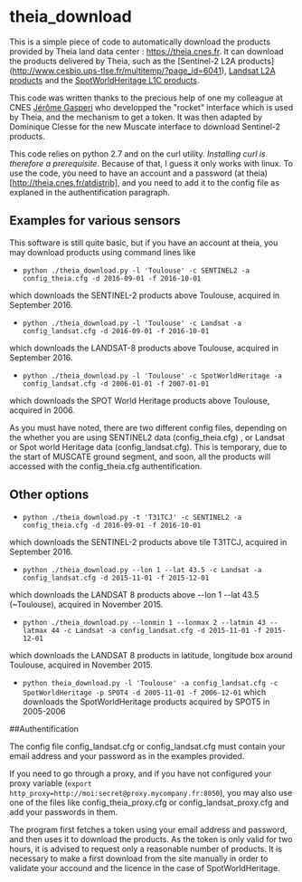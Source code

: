 # theia_download

This is a simple piece of code to automatically download the products provided by Theia land data center : https://theia.cnes.fr. It can download the products delivered by Theia, such as the [Sentinel-2 L2A products] (http://www.cesbio.ups-tlse.fr/multitemp/?page_id=6041), [Landsat L2A products](http://www.cesbio.ups-tlse.fr/multitemp/?page_id=3487) and the [SpotWorldHeritage L1C products](https://www.theia-land.fr/en/projects/spot-world-heritage).

This code was written thanks to the precious help of one my colleague at CNES [Jérôme Gasperi](https://www.linkedin.com/pulse/rocket-earth-your-pocket-gasperi-jerome) who developped the "rocket" interface which is used by Theia, and the mechanism to get a token. It was then adapted by Dominique Clesse for the new Muscate interface to download Sentinel-2 products.

This code relies on python 2.7 and on the curl utility. *Installing curl is therefore a prerequisite*. Because of that, I guess it only works with linux. To use the code, you need to have an account and a password (at theia)[http://theia.cnes.fr/atdistrib], and you need to add it to the config file as explaned in the authentification paragraph.

## Examples for various sensors
This software is still quite basic, but if you have an account at theia, you may download products using command lines like 

- `python ./theia_download.py -l 'Toulouse' -c SENTINEL2 -a config_theia.cfg -d 2016-09-01 -f 2016-10-01`

 which downloads the SENTINEL-2 products above Toulouse, acquired in September 2016.

- `python ./theia_download.py -l 'Toulouse' -c Landsat -a config_landsat.cfg -d 2016-09-01 -f 2016-10-01`

 which downloads the LANDSAT-8 products above Toulouse, acquired in September 2016.

- `python ./theia_download.py -l 'Toulouse' -c SpotWorldHeritage -a config_landsat.cfg -d 2006-01-01 -f 2007-01-01`

 which downloads the SPOT World Heritage products above Toulouse, acquired in 2006.

As you must have noted, there are two different config files, depending on the whether you are using SENTINEL2 data (config_theia.cfg) , or Landsat or Spot world Heritage data (config_landsat.cfg). This is temporary, due to the start of MUSCATE ground segment, and soon, all the products will accessed with the config_theia.cfg authentification.

## Other options

- `python ./theia_download.py -t 'T31TCJ' -c SENTINEL2 -a config_theia.cfg -d 2016-09-01 -f 2016-10-01`

 which downloads the SENTINEL-2 products above tile T31TCJ, acquired in September 2016. 

- `python ./theia_download.py --lon 1 --lat 43.5 -c Landsat -a config_landsat.cfg -d 2015-11-01 -f 2015-12-01`

 which downloads the LANDSAT 8 products above --lon 1 --lat 43.5 (~Toulouse), acquired in November 2015.

- `python ./theia_download.py --lonmin 1 --lonmax 2 --latmin 43 --latmax 44 -c Landsat -a config_landsat.cfg -d 2015-11-01 -f 2015-12-01`

 which downloads the LANDSAT 8 products in latitude, longitude box around Toulouse, acquired in November 2015.

- `python theia_download.py -l 'Toulouse' -a config_landsat.cfg -c SpotWorldHeritage -p SPOT4 -d 2005-11-01 -f 2006-12-01`
 which downloads the SpotWorldHeritage products acquired by SPOT5 in 2005-2006

##Authentification 

The config file  config_landsat.cfg or  config_landsat.cfg  must contain your email address and your password as in the examples provided.

If you need to go through a proxy, and if you have not configured your proxy variable (`export http_proxy=http://moi:secret@proxy.mycompany.fr:8050`), you may also use one of the files like config_theia_proxy.cfg or config_landsat_proxy.cfg and add your passwords in them.

The program first fetches a token using your email address and password, and then uses it to download the products. As the token is only valid for two hours, it is advised to request only a reasonable number of products. It is necessary to make a first download from the site manually in order to validate your accound and the licence in the case of SpotWorldHeritage.


